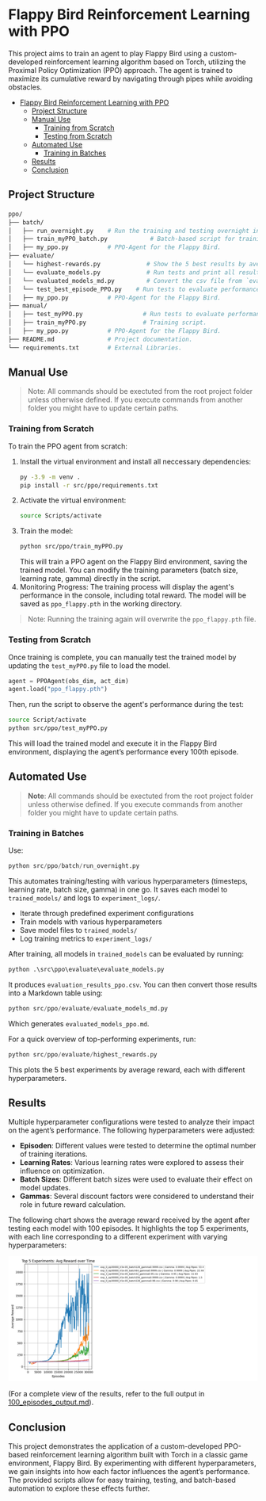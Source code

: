 # Flappy Bird Reinforcement Learning with PPO

This project aims to train an agent to play Flappy Bird using a custom-developed reinforcement learning algorithm based on Torch, utilizing the Proximal Policy Optimization (PPO) approach. The agent is trained to maximize its cumulative reward by navigating through pipes while avoiding obstacles.

- [Flappy Bird Reinforcement Learning with PPO](#flappy-bird-reinforcement-learning-with-td3)
  - [Project Structure](#project-structure)
  - [Manual Use](#manual-use)
    - [Training from Scratch](#training-from-scratch)
    - [Testing from Scratch](#testing-from-scratch)
  - [Automated Use](#automated-use)
    - [Training in Batches](#training-in-batches)
  - [Results](#results)
  - [Conclusion](#conclusion)



## Project Structure
```sh
ppo/
├── batch/
│   ├── run_overnight.py    # Run the training and testing overnight in batches.
│   ├── train_myPPO_batch.py            # Batch-based script for training the PPO model.
│   ├── my_ppo.py           # PPO-Agent for the Flappy Bird.
├── evaluate/
│   └── highest-rewards.py             # Show the 5 best results by average values.
│   └── evaluate_models.py             # Run tests and print all results into a csv file
│   └── evaluated_models_md.py         # Convert the csv file from `evaluate_models.py` into markdown compatible table.
│   └── test_best_episode_PPO.py    # Run tests to evaluate performance and visualize the best game at the end. 
│   ├── my_ppo.py           # PPO-Agent for the Flappy Bird.
├── manual/
│   ├── test_myPPO.py                 # Run tests to evaluate performance.
│   ├── train_myPPO.py                # Training script.
│   ├── my_ppo.py           # PPO-Agent for the Flappy Bird.
├── README.md               # Project documentation.
└── requirements.txt        # External Libraries.
```

## Manual Use

> Note: All commands should be exectuted from the root project folder unless otherwise defined. If you execute commands from another folder you might have to update certain paths.

### Training from Scratch
To train the PPO agent from scratch:
1. Install the virtual environment and install all neccessary dependencies:
   ```sh
   py -3.9 -m venv .
   pip install -r src/ppo/requirements.txt
   ```
2. Activate the virtual environment:
   ```sh
   source Scripts/activate
   ```
3. Train the model:
   ```sh
   python src/ppo/train_myPPO.py
   ```
   This will train a PPO agent on the Flappy Bird environment, saving the trained model. You can modify the training parameters (batch size, learning rate, gamma) directly in the script.
4. Monitoring Progress:
   The training process will display the agent's performance in the console, including total reward. The model will be saved as `ppo_flappy.pth` in the working directory.

> Note: Running the training again will overwrite the `ppo_flappy.pth` file.

### Testing from Scratch
Once training is complete, you can manually test the trained model by updating the `test_myPPO.py` file to load the model. 
```python
agent = PPOAgent(obs_dim, act_dim)
agent.load("ppo_flappy.pth")
```
Then, run the script to observe the agent's performance during the test:
```sh
source Script/activate
python src/ppo/test_myPPO.py
```
This will load the trained model and execute it in the Flappy Bird environment, displaying the agent’s performance every 100th episode.

## Automated Use
> **Note**: All commands should be exectuted from the root project folder unless otherwise defined. If you execute commands from another folder you might have to update certain paths.

### Training in Batches

Use:

```python
python src/ppo/batch/run_overnight.py
```

This automates training/testing with various hyperparameters (timesteps, learning rate, batch size, gamma) in one go. It saves each model to `trained_models/` and logs to `experiment_logs/`.

- Iterate through predefined experiment configurations
- Train models with various hyperparameters
- Save model files to `trained_models/`
- Log training metrics to `experiment_logs/`

After training, all models in `trained_models` can be evaluated by running:

```python
python .\src\ppo\evaluate\evaluate_models.py
```

It produces `evaluation_results_ppo.csv`. You can then convert those results into a Markdown table using:

```python
python src/ppo/evaluate/evaluate_models_md.py
```

Which generates `evaluated_models_ppo.md`.

For a quick overview of top-performing experiments, run:

```python
python src/ppo/evaluate/highest_rewards.py
```

This plots the 5 best experiments by average reward, each with different hyperparameters.

## Results


Multiple hyperparameter configurations were tested to analyze their impact on the agent’s performance. The following hyperparameters were adjusted:

- **Episoden**: Different values were tested to determine the optimal number of training iterations.
- **Learning Rates**: Various learning rates were explored to assess their influence on optimization.
- **Batch Sizes**: Different batch sizes were used to evaluate their effect on model updates.
- **Gammas**: Several discount factors were considered to understand their role in future reward calculation.


The following chart shows the average reward received by the agent after testing each model with 100 episodes. It highlights the top 5 experiments, with each line corresponding to a different experiment with varying hyperparameters:

![top5-rewards-overview](../../assets/imgs/Highest_from_all.png)



(For a complete view of the results, refer to the full output in [100_episodes_output.md](./results/100_episodes_output.md)).

## Conclusion
This project demonstrates the application of a custom-developed PPO-based reinforcement learning algorithm built with Torch in a classic game environment, Flappy Bird. By experimenting with different hyperparameters, we gain insights into how each factor influences the agent’s performance. The provided scripts allow for easy training, testing, and batch-based automation to explore these effects further.